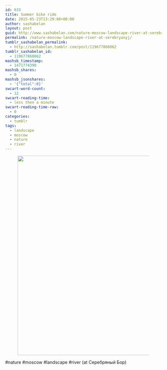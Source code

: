 ```yaml
---
id: 633
title: Summer bike ride
date: 2015-05-23T13:29:08+00:00
author: sashabelan
layout: post
guid: http://www.sashabelan.com/nature-moscow-landscape-river-at-serebryanyj/
permalink: /nature-moscow-landscape-river-at-serebryanyj/
tumblr_sashabelan_permalink:
  - http://sashabelan.tumblr.com/post/119677860862
tumblr_sashabelan_id:
  - 119677860862
mashsb_timestamp:
  - 1471774390
mashsb_shares:
  - 0
mashsb_jsonshares:
  - '{"total":0}'
swcart-word-count:
  - 12
swcart-reading-time:
  - less then a minute
swcart-reading-time-raw:
  - 0
categories:
  - tumblr
tags:
  - landscape
  - moscow
  - nature
  - river
---
```

<div id='gallery-683' class='gallery galleryid-633 gallery-columns-1 gallery-size-full'>
  <figure class='gallery-item'> 
  
  <div class='gallery-icon landscape'>
    <img width="640" height="640" src="http://www.sashabelan.ru/wp-content/uploads/2015/05/tumblr_not1glKR5O1qarj97o1_1280.jpg" class="attachment-full size-full" alt="" srcset="http://www.sashabelan.ru/wp-content/uploads/2015/05/tumblr_not1glKR5O1qarj97o1_1280.jpg 640w, http://www.sashabelan.ru/wp-content/uploads/2015/05/tumblr_not1glKR5O1qarj97o1_1280-150x150.jpg 150w, http://www.sashabelan.ru/wp-content/uploads/2015/05/tumblr_not1glKR5O1qarj97o1_1280-300x300.jpg 300w, http://www.sashabelan.ru/wp-content/uploads/2015/05/tumblr_not1glKR5O1qarj97o1_1280-230x230.jpg 230w, http://www.sashabelan.ru/wp-content/uploads/2015/05/tumblr_not1glKR5O1qarj97o1_1280-350x350.jpg 350w" sizes="(max-width: 640px) 100vw, 640px" />
  </div></figure>
</div>

#nature #moscow #landscape #river (at Серебряный Бор)
